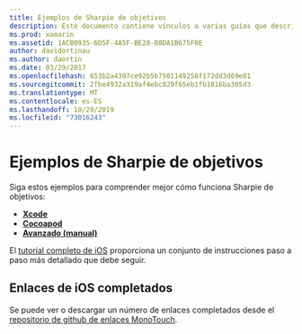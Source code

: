 ```yaml
---
title: Ejemplos de Sharpie de objetivos
description: Este documento contiene vínculos a varias guías que describen cómo usar la herramienta Objective Sharpie, que se usa para automatizar el proceso de creación C# de enlaces a código de Objective-C.
ms.prod: xamarin
ms.assetid: 1ACB0935-6D5F-4A5F-BE28-08DA1B675F0E
author: davidortinau
ms.author: daortin
ms.date: 03/29/2017
ms.openlocfilehash: 653b2a4397ce92b5b7501149258f172dd3d69e81
ms.sourcegitcommit: 2fbe4932a319af4ebc829f65eb1fb1816ba305d3
ms.translationtype: MT
ms.contentlocale: es-ES
ms.lasthandoff: 10/29/2019
ms.locfileid: "73016243"
---
```

# <a name="objective-sharpie-examples"></a>Ejemplos de Sharpie de objetivos

Siga estos ejemplos para comprender mejor cómo funciona Sharpie de objetivos:

- [**Xcode**](xcode.md)
- [**Cocoapod**](cocoapod.md)
- [**Avanzado (manual)** ](advanced.md)

El [tutorial completo de iOS](~/ios/platform/binding-objective-c/walkthrough.md) proporciona un conjunto de instrucciones paso a paso más detallado que debe seguir.

## <a name="completed-ios-bindings"></a>Enlaces de iOS completados

Se puede ver o descargar un número de enlaces completados desde el [repositorio de github de enlaces MonoTouch](https://github.com/mono/monotouch-bindings/).

